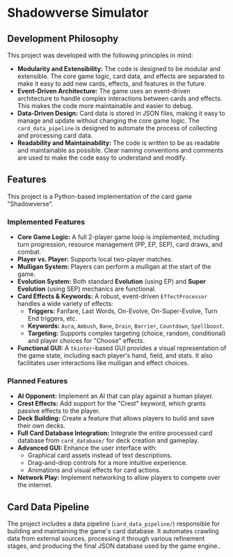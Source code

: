 # Shadowverse Simulator

## Development Philosophy

This project was developed with the following principles in mind:

*   **Modularity and Extensibility:** The code is designed to be modular and extensible. The core game logic, card data, and effects are separated to make it easy to add new cards, effects, and features in the future.
*   **Event-Driven Architecture:** The game uses an event-driven architecture to handle complex interactions between cards and effects. This makes the code more maintainable and easier to debug.
*   **Data-Driven Design:** Card data is stored in JSON files, making it easy to manage and update without changing the core game logic. The `card_data_pipeline` is designed to automate the process of collecting and processing card data.
*   **Readability and Maintainability:** The code is written to be as readable and maintainable as possible. Clear naming conventions and comments are used to make the code easy to understand and modify.

## Features

This project is a Python-based implementation of the card game "Shadowverse".

### Implemented Features
*   **Core Game Logic:** A full 2-player game loop is implemented, including turn progression, resource management (PP, EP, SEP), card draws, and combat.
*   **Player vs. Player:** Supports local two-player matches.
*   **Mulligan System:** Players can perform a mulligan at the start of the game.
*   **Evolution System:** Both standard **Evolution** (using EP) and **Super Evolution** (using SEP) mechanics are functional.
*   **Card Effects & Keywords:** A robust, event-driven `EffectProcessor` handles a wide variety of effects:
    - **Triggers:** Fanfare, Last Words, On-Evolve, On-Super-Evolve, Turn End triggers, etc.
    - **Keywords:** `Aura`, `Ambush`, `Bane`, `Drain`, `Barrier`, `Countdown`, `Spellboost`.
    - **Targeting:** Supports complex targeting (choice, random, conditional) and player choices for "Choose" effects.
*   **Functional GUI:** A `tkinter`-based GUI provides a visual representation of the game state, including each player's hand, field, and stats. It also facilitates user interactions like mulligan and effect choices.

### Planned Features
*   **AI Opponent:** Implement an AI that can play against a human player.
*   **Crest Effects:** Add support for the "Crest" keyword, which grants passive effects to the player.
*   **Deck Building:** Create a feature that allows players to build and save their own decks.
*   **Full Card Database Integration:** Integrate the entire processed card database from `card_database/` for deck creation and gameplay.
*   **Advanced GUI:** Enhance the user interface with:
    - Graphical card assets instead of text descriptions.
    - Drag-and-drop controls for a more intuitive experience.
    - Animations and visual effects for card actions.
*   **Network Play:** Implement networking to allow players to compete over the internet.

## Card Data Pipeline

The project includes a data pipeline (`card_data_pipeline/`) responsible for building and maintaining the game's card database. It automates crawling data from external sources, processing it through various refinement stages, and producing the final JSON database used by the game engine..
